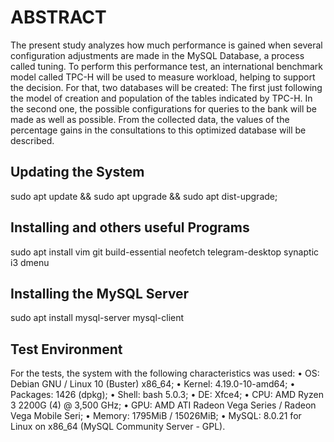 # ABSTRACT
The present study analyzes how much performance is gained when several configuration adjustments are made in the MySQL Database, a process called tuning. To perform this performance test, an international benchmark model called TPC-H will be used to measure workload, helping to support the decision. For that, two databases will be created: The first just following the model of creation and population of the tables indicated by TPC-H. In the second one, the possible configurations for queries to the bank will be made as well as possible. From the collected data, the values of the percentage gains in the consultations to this optimized database will be described.
## Updating the System
sudo apt update && sudo apt upgrade && sudo apt dist-upgrade;
## Installing and others useful Programs
sudo apt install vim git build-essential neofetch telegram-desktop synaptic  i3 dmenu
## Installing the MySQL Server 
sudo apt install mysql-server mysql-client

## Test Environment
For the tests, the system with the following characteristics was used:
• OS: Debian GNU / Linux 10 (Buster) x86_64;
• Kernel: 4.19.0-10-amd64;
• Packages: 1426 (dpkg);
• Shell: bash 5.0.3;
• DE: Xfce4;
• CPU: AMD Ryzen 3 2200G (4) @ 3,500 GHz;
• GPU: AMD ATI Radeon Vega Series / Radeon Vega Mobile Seri;
• Memory: 1795MiB / 15026MiB;
• MySQL: 8.0.21 for Linux on x86_64 (MySQL Community Server - GPL).


